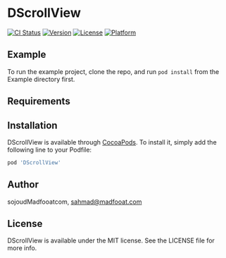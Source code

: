 # DScrollView

[![CI Status](https://img.shields.io/travis/sojoudMadfooatcom/DScrollView.svg?style=flat)](https://travis-ci.org/sojoudMadfooatcom/DScrollView)
[![Version](https://img.shields.io/cocoapods/v/DScrollView.svg?style=flat)](https://cocoapods.org/pods/DScrollView)
[![License](https://img.shields.io/cocoapods/l/DScrollView.svg?style=flat)](https://cocoapods.org/pods/DScrollView)
[![Platform](https://img.shields.io/cocoapods/p/DScrollView.svg?style=flat)](https://cocoapods.org/pods/DScrollView)

## Example

To run the example project, clone the repo, and run `pod install` from the Example directory first.

## Requirements

## Installation

DScrollView is available through [CocoaPods](https://cocoapods.org). To install
it, simply add the following line to your Podfile:

```ruby
pod 'DScrollView'
```

## Author

sojoudMadfooatcom, sahmad@madfooat.com

## License

DScrollView is available under the MIT license. See the LICENSE file for more info.
